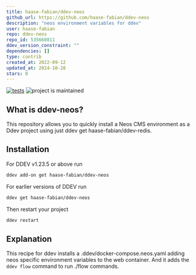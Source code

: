 ```yaml
---
title: haase-fabian/ddev-neos
github_url: https://github.com/haase-fabian/ddev-neos
description: "neos environment variables for ddev"
user: haase-fabian
repo: ddev-neos
repo_id: 535660811
ddev_version_constraint: ""
dependencies: []
type: contrib
created_at: 2022-09-12
updated_at: 2024-10-28
stars: 0
---
```


[![tests](https://github.com/haase-fabian/ddev-neos/actions/workflows/tests.yml/badge.svg)](https://github.com/haase-fabian/ddev-neos/actions/workflows/tests.yml) ![project is maintained](https://img.shields.io/maintenance/yes/2022.svg)

## What is ddev-neos?

This repository allows you to quickly install a Neos CMS environment as a Ddev project using just ddev get haase-fabian/ddev-redis.

## Installation

For DDEV v1.23.5 or above run

```bash
ddev add-on get haase-fabian/ddev-neos
```

For earlier versions of DDEV run

```bash
ddev get haase-fabian/ddev-neos
```

Then restart your project

```bash
ddev restart
```

## Explanation

This recipe for ddev installs a .ddev/docker-compose.neos.yaml adding neos specific environment variables to the web container.
And it adds the `ddev flow` command to run ./flow commands.
